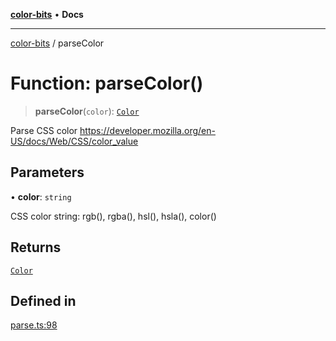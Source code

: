 [**color-bits**](../README.md) • **Docs**

***

[color-bits](../globals.md) / parseColor

# Function: parseColor()

> **parseColor**(`color`): [`Color`](../type-aliases/Color.md)

Parse CSS color
https://developer.mozilla.org/en-US/docs/Web/CSS/color_value

## Parameters

• **color**: `string`

CSS color string: rgb(), rgba(), hsl(), hsla(), color()

## Returns

[`Color`](../type-aliases/Color.md)

## Defined in

[parse.ts:98](https://github.com/romgrk/color-bits/blob/70d99503f1d547f1c592a245f7764ed94817ccb5/src/parse.ts#L98)
